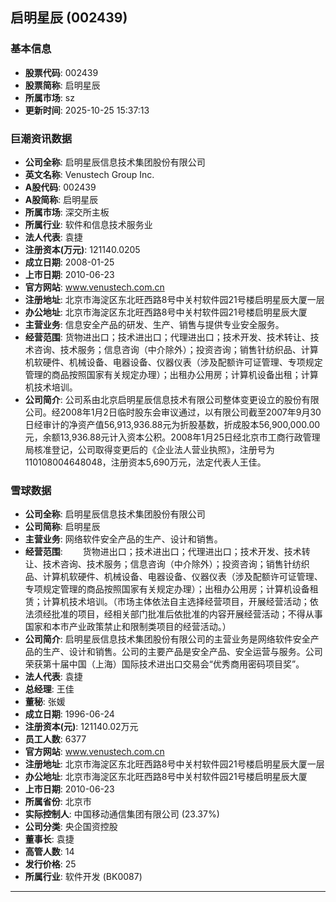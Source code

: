 ## 启明星辰 (002439)

### 基本信息

- **股票代码**: 002439
- **股票简称**: 启明星辰
- **所属市场**: sz
- **更新时间**: 2025-10-25 15:37:13

### 巨潮资讯数据

- **公司全称**: 启明星辰信息技术集团股份有限公司
- **英文名称**: Venustech Group Inc.
- **A股代码**: 002439
- **A股简称**: 启明星辰
- **所属市场**: 深交所主板
- **所属行业**: 软件和信息技术服务业
- **法人代表**: 袁捷
- **注册资本(万元)**: 121140.0205
- **成立日期**: 2008-01-25
- **上市日期**: 2010-06-23
- **官方网站**: www.venustech.com.cn
- **注册地址**: 北京市海淀区东北旺西路8号中关村软件园21号楼启明星辰大厦一层
- **办公地址**: 北京市海淀区东北旺西路8号中关村软件园21号楼启明星辰大厦
- **主营业务**: 信息安全产品的研发、生产、销售与提供专业安全服务。
- **经营范围**: 货物进出口；技术进出口；代理进出口；技术开发、技术转让、技术咨询、技术服务；信息咨询（中介除外）；投资咨询；销售针纺织品、计算机软硬件、机械设备、电器设备、仪器仪表（涉及配额许可证管理、专项规定管理的商品按照国家有关规定办理）；出租办公用房；计算机设备出租；计算机技术培训。
- **公司简介**: 公司系由北京启明星辰信息技术有限公司整体变更设立的股份有限公司。经2008年1月2日临时股东会审议通过，以有限公司截至2007年9月30日经审计的净资产值56,913,936.88元为折股基数，折成股本56,900,000.00元，余额13,936.88元计入资本公积。2008年1月25日经北京市工商行政管理局核准登记，公司取得变更后的《企业法人营业执照》，注册号为110108004648048，注册资本5,690万元，法定代表人王佳。

### 雪球数据

- **公司全称**: 启明星辰信息技术集团股份有限公司
- **公司简称**: 启明星辰
- **主营业务**: 网络软件安全产品的生产、设计和销售。
- **经营范围**: 　　货物进出口；技术进出口；代理进出口；技术开发、技术转让、技术咨询、技术服务；信息咨询（中介除外）；投资咨询；销售针纺织品、计算机软硬件、机械设备、电器设备、仪器仪表（涉及配额许可证管理、专项规定管理的商品按照国家有关规定办理）；出租办公用房；计算机设备租赁；计算机技术培训。（市场主体依法自主选择经营项目，开展经营活动；依法须经批准的项目，经相关部门批准后依批准的内容开展经营活动；不得从事国家和本市产业政策禁止和限制类项目的经营活动。）
- **公司简介**: 启明星辰信息技术集团股份有限公司的主营业务是网络软件安全产品的生产、设计和销售。公司的主要产品是安全产品、安全运营与服务。公司荣获第十届中国（上海）国际技术进出口交易会“优秀商用密码项目奖”。
- **法人代表**: 袁捷
- **总经理**: 王佳
- **董秘**: 张媛
- **成立日期**: 1996-06-24
- **注册资本(元)**: 121140.02万元
- **员工人数**: 6377
- **官方网站**: www.venustech.com.cn
- **注册地址**: 北京市海淀区东北旺西路8号中关村软件园21号楼启明星辰大厦一层
- **办公地址**: 北京市海淀区东北旺西路8号中关村软件园21号楼启明星辰大厦
- **上市日期**: 2010-06-23
- **所属省份**: 北京市
- **实际控制人**: 中国移动通信集团有限公司 (23.37%)
- **公司分类**: 央企国资控股
- **董事长**: 袁捷
- **高管人数**: 14
- **发行价格**: 25
- **所属行业**: 软件开发 (BK0087)

---